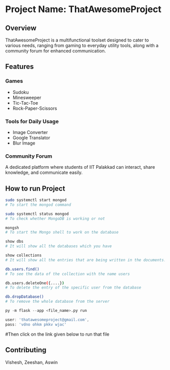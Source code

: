 # Project Name: ThatAwesomeProject

## Overview
ThatAwesomeProject is a multifunctional toolset designed to cater to various needs, ranging from gaming to everyday utility tools, along with a community forum for enhanced communication.

## Features

### Games
- Sudoku
- Minesweeper
- Tic-Tac-Toe
- Rock-Paper-Scissors

### Tools for Daily Usage
- Image Converter
- Google Translator
- Blur Image


### Community Forum
A dedicated platform where students of IIT Palakkad can interact, share knowledge, and communicate easily.


## How to run Project

```bash
sudo systemctl start mongod  
# To start the mongod command
```

```bash
sudo systemctl status mongod 
# To check whether MongoDB is working or not
```

```bash
mongsh 
# To start the Mongo shell to work on the database
```

```bash 
show dbs 
# It will show all the databases which you have
```

```bash
show collections  
# It will show all the entries that are being written in the documents. (Here ‘users’ is a collection name for all the users' data and ‘<name>’ is the collection where we are specifying the dedicated data of the user)
```

```bash
db.users.find()  
# To see the data of the collection with the name users
```

```bash
db.users.deleteOne({....}) 
# To delete the entry of the specific user from the database
```

```bash
db.dropDatabase()  
# To remove the whole database from the server
```


```python
py -m flask --app <file_name>.py run
```

```javascript
user: 'thatawesomeproject@gmail.com',
pass: 'vdno ohkm pkkv wjac'
```
#Then click on the link given below to run that file

## Contributing
Vishesh, Zeeshan, Aswin

